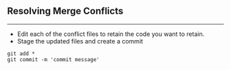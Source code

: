 ## Resolving Merge Conflicts
---
- Edit each of the conflict files to retain the code you want to retain.
- Stage the updated files and create a commit
```
git add * 
git commit -m 'commit message'
```